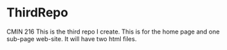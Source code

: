 # ThirdRepo
CMIN 216 This is the third repo I create. This is for the home page and one sub-page web-site. It will have two html files. 
